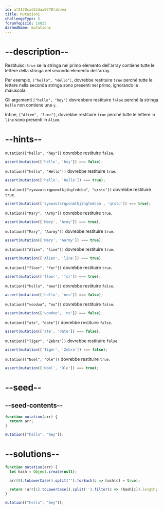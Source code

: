```yaml
---
id: af2170cad53daa0770fabdea
title: Mutazioni
challengeType: 5
forumTopicId: 16025
dashedName: mutations
---
```


# --description--

Restituisci `true` se la stringa nel primo elemento dell'array contiene tutte le lettere della stringa nel secondo elemento dell'array.

Per esempio, `["hello", "Hello"]`, dovrebbe restituire `true` perché tutte le lettere nella seconda stringa sono presenti nel primo, ignorando la maiuscola.

Gli argomenti `["hello", "hey"]` dovrebbero restituire `false` perché la stringa `hello` non contiene una `y`.

Infine, `["Alien", "line"]`, dovrebbe restituire `true` perché tutte le lettere in `line` sono presenti in `Alien`.

# --hints--

`mutation(["hello", "hey"])` dovrebbe restituire `false`.

```js
assert(mutation(['hello', 'hey']) === false);
```

`mutation(["hello", "Hello"])` dovrebbe restituire `true`.

```js
assert(mutation(['hello', 'Hello']) === true);
```

`mutation(["zyxwvutsrqponmlkjihgfedcba", "qrstu"])` dovrebbe restituire `true`.

```js
assert(mutation(['zyxwvutsrqponmlkjihgfedcba', 'qrstu']) === true);
```

`mutation(["Mary", "Army"])` dovrebbe restituire `true`.

```js
assert(mutation(['Mary', 'Army']) === true);
```

`mutation(["Mary", "Aarmy"])` dovrebbe restituire `true`.

```js
assert(mutation(['Mary', 'Aarmy']) === true);
```

`mutation(["Alien", "line"])` dovrebbe restituire `true`.

```js
assert(mutation(['Alien', 'line']) === true);
```

`mutation(["floor", "for"])` dovrebbe restituire `true`.

```js
assert(mutation(['floor', 'for']) === true);
```

`mutation(["hello", "neo"])` dovrebbe restituire `false`.

```js
assert(mutation(['hello', 'neo']) === false);
```

`mutation(["voodoo", "no"])` dovrebbe restituire `false`.

```js
assert(mutation(['voodoo', 'no']) === false);
```

`mutation(["ate", "date"])` dovrebbe restituire `false`.

```js
assert(mutation(['ate', 'date']) === false);
```

`mutation(["Tiger", "Zebra"])` dovrebbe restituire `false`.

```js
assert(mutation(['Tiger', 'Zebra']) === false);
```

`mutation(["Noel", "Ole"])` dovrebbe restituire `true`.

```js
assert(mutation(['Noel', 'Ole']) === true);
```

# --seed--

## --seed-contents--

```js
function mutation(arr) {
  return arr;
}

mutation(["hello", "hey"]);
```

# --solutions--

```js
function mutation(arr) {
  let hash = Object.create(null);

  arr[0].toLowerCase().split('').forEach(c => hash[c] = true);

  return !arr[1].toLowerCase().split('').filter(c => !hash[c]).length;
}

mutation(["hello", "hey"]);
```
